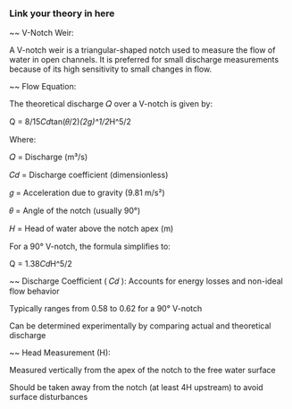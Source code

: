 ### Link your theory in here
~~ V-Notch Weir:

A V-notch weir is a triangular-shaped notch used to measure the flow of water in open channels. It is preferred for small discharge measurements because of its high sensitivity to small changes in flow.


~~ Flow Equation:

The theoretical discharge 
𝑄 over a V-notch is given by:

Q = 8/15*Cd*tan(𝜃/2)*(2g)^1/2*H^5/2
 
Where:

𝑄 = Discharge (m³/s)

𝐶𝑑 = Discharge coefficient (dimensionless)

𝑔 = Acceleration due to gravity (9.81 m/s²)

𝜃 = Angle of the notch (usually 90°)

𝐻 = Head of water above the notch apex (m)

For a 90° V-notch, the formula simplifies to:

Q = 1.38*Cd*H^5/2


 
~~ Discharge Coefficient 
(
𝐶𝑑
):
Accounts for energy losses and non-ideal flow behavior

Typically ranges from 0.58 to 0.62 for a 90° V-notch

Can be determined experimentally by comparing actual and theoretical discharge



~~ Head Measurement (H):

Measured vertically from the apex of the notch to the free water surface

Should be taken away from the notch (at least 4H upstream) to avoid surface disturbances

